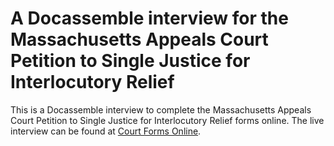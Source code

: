 # A Docassemble interview for the Massachusetts Appeals Court Petition to Single Justice for Interlocutory Relief

This is a Docassemble interview to complete the Massachusetts Appeals Court Petition to Single Justice for Interlocutory Relief forms online. The live interview can be found at [Court Forms Online](https://courtformsonline.org/ma/forms/petition-to-single-justice-appeals-court).

